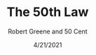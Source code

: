---
title: The 50th Law
author: Robert Greene and 50 Cent
date: 4/21/2021
layout: ../layouts/BlogPost.astro
genres: ["Non-Fiction"]

bookImageId: 4SUBJmfpOxGyi7dVtXo6sj
rating: 3
bookLinkUs: https://google.com
bookLinkJp: https://google.com
description:
---